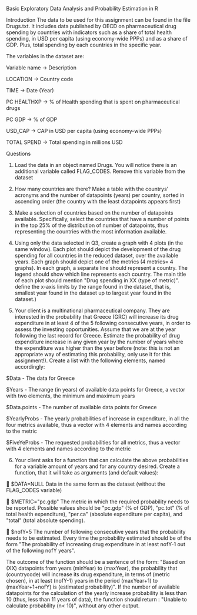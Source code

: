 Basic Exploratory Data Analysis and Probability Estimation in R

Introduction
The data to be used for this assignment can be found in the file Drugs.txt. It includes data published by OECD on pharmaceutical drug spending by countries with indicators such as a share of total health spending, in USD per capita (using economy-wide PPPs) and as a share of GDP. Plus, total spending by each countries in the specific year.

The variables in the dataset are:

Variable name ->   Description

LOCATION      ->   Country code

TIME          ->   Date (Year)

PC HEALTHXP   ->   % of Health spending that is spent on pharmaceutical drugs

PC GDP        ->   % of GDP

USD_CAP       ->   CAP in USD per capita (using economy-wide PPPs)

TOTAL SPEND   ->   Total spending in millions USD

Questions
1. Load the data in an object named Drugs. You will notice there is an additional variable called FLAG_CODES. Remove this variable from the dataset

2. How many countries are there? Make a table with the countrys' acronyms and the number of datapoints (years) per country, sorted in ascending order (the country with the least datapoints appears first)

3. Make a selection of countries based on the number of datapoints available. Specifically, select the countries that have a number of points in the top 25% of the distribution of number of datapoints, thus representing the countries with the most information available.

4. Using only the data selected in Q3, create a graph with 4 plots (in the same window). Each plot should depict the development of the drug spending for all countries in the reduced dataset, over the available years. Each graph should depict one of the metrics (4 metrics= 4 graphs). In each graph, a separate line should represent a country. The legend should show which line represents each country. The main title of each plot should mention "Drug spending in XX (type of metric)". define the x-axis limits by the range found in the dataset, that is, smallest year found in the dataset up to largest year found in the dataset.)

5. Your client is a multinational pharmaceutical company. They are interested in the probability that Greece (GRC) will increase its drug expenditure in at least 4 of the 5 following consecutive years, in order to assess the investing opportunities. Assume that we are at the year following the last record for Greece. Estimate the probability of drug expenditure increase in any given year by the number of years where the expenditure was higher than the year before (note: this is not an appropriate way of estimating this probability, only use it for this assignment!). Create a list with the following elements, named accordingly:

$Data - The data for Greece

$Years - The range (in years) of available data points for Greece, a vector with two elements, the minimum and maximum years

$Data.points - The number of available data points for Greece

$YearlyProbs - The yearly probabilities of increase in expenditure, in all the four metrics available, thus a vector with 4 elements and names according to the metric

$FiveYeProbs - The requested probabilities for all metrics, thus a vector with 4 elements and names according to the metric

6. Your client asks for a function that can calculate the above probabilities for a variable amount of years and for any country desired. Create a function, that it will take as arguments (and default values):

 $DATA=NULL Data in the same form as the dataset (without the FLAG_CODES variable)

 $METRIC="pc.gdp" The metric in which the required probability needs to be reported. Possible values should be "pc.gdp" (% of GDP), "pc.tot" (% of total health expenditure), "per.ca" (absolute expenditure per capita), and "total" (total absolute spending).

 $nofY=5 The number of following consecutive years that the probability needs to be estimated. Every time the probability estimated should be of the form "The probability of increasing drug expenditure in at least nofY-1 out of the following nofY years".

The outcome of the function should be a sentence of the form:
"Based on (XX) datapoints from years (minYear) to (maxYear), the probability that (countrycode) will increase its drug expenditure, in terms of (metric chosen), in at least (nofY-1) years in the period (maxYear+1) to (maxYear+1+nofY) is (estimated probability)".
If the number of available datapoints for the calculation of the yearly increase probability is less than 10 (thus, less than 11 years of data), the function should return :
"Unable to calculate probability (n< 10)", without any other output.
